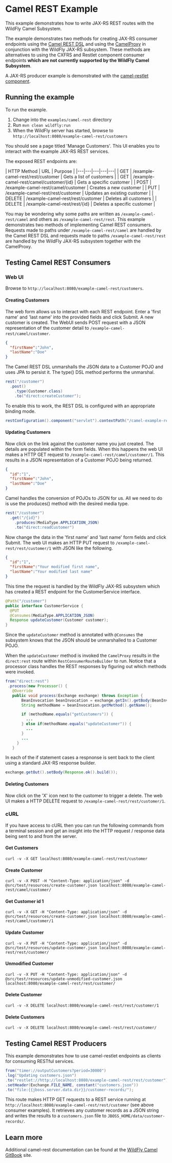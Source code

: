 # Camel REST Example

This example demonstrates how to write JAX-RS REST routes with the WildFly Camel Subsystem.

The example demonstrates two methods for creating JAX-RS consumer endpoints using the [Camel REST DSL](http://camel.apache.org/rest-dsl.html)
and using the [CamelProxy](http://camel.apache.org/using-camelproxy.html) in conjunction with the WildFly JAX-RS subsystem. These methods are alternatives to
using the CXFRS and Restlet component consumer endpoints **which are not currently supported by the WildFly Camel Subsystem**.


A JAX-RS producer example is demonstrated with the [camel-restlet component](http://camel.apache.org/restlet.html).


## Running the example

To run the example.

1. Change into the `examples/camel-rest` directory
2. Run `mvn clean wildfly:run`
3. When the WildFly server has started, browse to `http://localhost:8080/example-camel-rest/customers`

You should see a page titled 'Manage Customers'. This UI enables you to interact with the example JAX-RS REST services.

The exposed REST endpoints are:

| HTTP Method | URL   | Purpose |
|---|---|---|---|---|
| GET | /example-camel-rest/rest/customer  | Gets a list of customers |
| GET | /example-camel-rest/camel/customer/{id}  | Gets a specific customer |
| POST | /example-camel-rest/camel/customer  | Creates a new customer |
| PUT | /example-camel-rest/rest/customer  | Updates an existing customer |
| DELETE | /example-camel-rest/rest/customer  | Deletes all customers |
| DELETE | /example-camel-rest/rest/{id}  | Deletes a specific customer |

You may be wondering why some paths are written as `/example-camel-rest/camel` and others as `/example-camel-rest/rest`. This example demonstrates two methods of implementing Camel REST consumers. Requests made to paths under `/example-camel-rest/camel` are handled by the Camel REST DSL and requests made to paths `/example-camel-rest/rest` are handled by the WildFly JAX-RS subsystem together with the CamelProxy.  


## Testing Camel REST Consumers

### Web UI

Browse to `http://localhost:8080/example-camel-rest/customers`.


#### Creating Customers
The web form allows us to interact with each REST endpoint. Enter a 'first name' and 'last name' into the provided fields and click Submit. A new customer is created. The WebUI sends POST request with a JSON representation of the customer detail to `/example-camel-rest/camel/customer`.

````json
{
  "firstName":"John",
  "lastName":"Doe"
}
````

The Camel REST DSL unmarshalls the JSON data to a Customer POJO and uses JPA to persist it. The type() DSL method performs the unmarshal.

````java
rest("/customer")
  .post()
    .type(Customer.class)
    .to("direct:createCustomer");
````

To enable this to work, the REST DSL is configured with an appropriate binding mode.

````java
restConfiguration().component("servlet").contextPath("/camel-example-rest/camel").port(8080).bindingMode(RestBindingMode.json);
````

#### Updating Customers

Now click on the link against the customer name you just created. The details are populated within the form fields. When this happens the web UI makes a HTTP GET request to `/example-camel-rest/camel/customer/1`. This results in a JSON representation of a Customer POJO being returned.


````json
{
  "id":"1",
  "firstName":"John",
  "lastName":"Doe"
}
````

Camel handles the conversion of POJOs to JSON for us. All we need to do is use the produces() method with the desired media type.

````java
rest("/customer")
  .get("/{id}")
    .produces(MediaType.APPLICATION_JSON)
    .to("direct:readCustomer")
````

Now change the data in the 'first name' and 'last name' form fields and click Submit. The web UI makes an HTTP PUT request to `/example-camel-rest/rest/customer/1` with JSON like the following.

````json
{
  "id":"1",
  "firstName":"Your modified first name",
  "lastName":"Your modified last name"
}
````

This time the request is handled by the WildFly JAX-RS subsystem which has created a REST endpoint for the CustomerService interface.
````java
@Path("/customer")
public interface CustomerService {
  @PUT
  @Consumes(MediaType.APPLICATION_JSON)
  Response updateCustomer(Customer customer);
}
````

Since the `updateCustomer` method is annotated with `@Consumes` the subsystem knows that the JSON should be unmarshalled to a Customer POJO.

When the `updateCustomer` method is invoked the `CamelProxy` results in the `direct:rest` route within `RestConsumerRouteBuilder` to run. Notice that a processor class
handles the REST responses by figuring out which methods were invoked.

````java
from("direct:rest")
 .process(new Processor() {
   @Override
   public void process(Exchange exchange) throws Exception {
       BeanInvocation beanInvocation = exchange.getIn().getBody(BeanInvocation.class);
       String methodName = beanInvocation.getMethod().getName();

       if (methodName.equals("getCustomers")) {
         ...
       } else if(methodName.equals("updateCustomer")) {
         ...
       }
       ...
     }
   }
````

In each of the if statement cases a respnonse is sent back to the client using a standard JAX-RS response builder.

````java
exchange.getOut().setBody(Response.ok().build());
````

#### Deleting Customers

Now click on the 'X' icon next to the customer to trigger a delete. The web UI makes a HTTP DELETE request to `/example-camel-rest/rest/customer/1`.


### cURL

If you have access to cURL then you can run the following commands from a terminal session and get an insight into the HTTP request / response
data being sent to and from the server.

#### Get Customers
```
curl -v -X GET localhost:8080/example-camel-rest/rest/customer
```

#### Create Customer
```
curl -v -X POST -H "Content-Type: application/json" -d @src/test/resources/create-customer.json localhost:8080/example-camel-rest/camel/customer/
```

#### Get Customer id 1
```
curl -v -X GET -H "Content-Type: application/json" -d @src/test/resources/create-customer.json localhost:8080/example-camel-rest/camel/customer/1
```

#### Update Customer
```
curl -v -X PUT -H "Content-Type: application/json" -d @src/test/resources/update-customer.json localhost:8080/example-camel-rest/rest/customer/
```

#### Unmodified Customer
```
curl -v -X PUT -H "Content-Type: application/json" -d @src/test/resources/update-unmodified-customer.json localhost:8080/example-camel-rest/rest/customer/
```

#### Delete Customer
```
curl -v -X DELETE localhost:8080/example-camel-rest/rest/customer/1
```

#### Delete Customers
```
curl -v -X DELETE localhost:8080/example-camel-rest/rest/customer/
```

## Testing Camel REST Producers

This example demonstrates how to use camel-restlet endpoints as clients for consuming RESTful services.

```java
from("timer://outputCustomers?period=30000")
.log("Updating customers.json")
.to("restlet://http://localhost:8080/example-camel-rest/rest/customer")
.setHeader(Exchange.FILE_NAME, constant("customers.json"))
.to("file:{{jboss.server.data.dir}}/customer-records/");
```

This route makes HTTP GET requests to a REST service running at `http://localhost:8080/example-camel-rest/rest/customer` (see above consumer examples). It
retrieves any customer records as a JSON string and writes the results to a `customers.json` file to `JBOSS_HOME/data/customer-records/`.


## Learn more

Additional camel-rest documentation can be found at the [WildFly Camel GitBook](http://wildflyext.gitbooks.io/wildfly-camel/content/javaee/jaxrs.html
) site.
